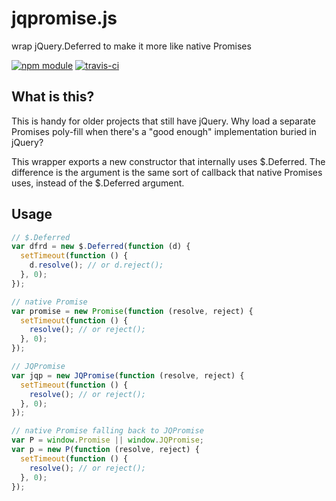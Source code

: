 # jqpromise.js

wrap jQuery.Deferred to make it more like native Promises

[![npm module](https://img.shields.io/npm/v/@blinkmobile/jqpromise.svg)](https://www.npmjs.com/package/@blinkmobile/jqpromise)
[![travis-ci](https://img.shields.io/travis/blinkmobile/jqpromise.js.svg)](https://travis-ci.org/blinkmobile/jqpromise.js)

## What is this?

This is handy for older projects that still have jQuery. Why load a separate
Promises poly-fill when there's a "good enough" implementation buried in jQuery?

This wrapper exports a new constructor that internally uses $.Deferred. The
difference is the argument is the same sort of callback that native Promises
uses, instead of the $.Deferred argument.

## Usage

```js
// $.Deferred
var dfrd = new $.Deferred(function (d) {
  setTimeout(function () {
    d.resolve(); // or d.reject();
  }, 0);
});

// native Promise
var promise = new Promise(function (resolve, reject) {
  setTimeout(function () {
    resolve(); // or reject();
  }, 0);
});

// JQPromise
var jqp = new JQPromise(function (resolve, reject) {
  setTimeout(function () {
    resolve(); // or reject();
  }, 0);
});

// native Promise falling back to JQPromise
var P = window.Promise || window.JQPromise;
var p = new P(function (resolve, reject) {
  setTimeout(function () {
    resolve(); // or reject();
  }, 0);
});
```
